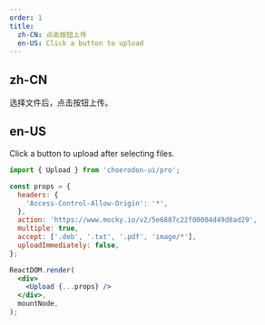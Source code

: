```yaml
---
order: 1
title:
  zh-CN: 点击按钮上传
  en-US: Click a button to upload
---
```


## zh-CN

选择文件后，点击按钮上传。

## en-US

Click a button to upload after selecting files.

```jsx
import { Upload } from 'choerodon-ui/pro';

const props = {
  headers: {
    'Access-Control-Allow-Origin': '*',
  },
  action: 'https://www.mocky.io/v2/5e6887c22f00004d49d8ad29',
  multiple: true,
  accept: ['.deb', '.txt', '.pdf', 'image/*'],
  uploadImmediately: false,
};

ReactDOM.render(
  <div>
    <Upload {...props} />
  </div>,
  mountNode,
);
```
